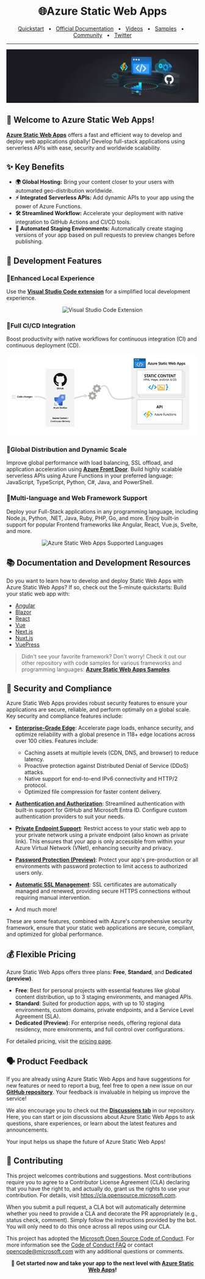 <div align="center">
  <h1>🌐Azure Static Web Apps</h1>
  <a href="https://learn.microsoft.com/azure/static-web-apps/get-started-portal?tabs=vanilla-javascript&pivots=github&WT.mc_id=javascript-150001-gllemos">Quickstart</a>
  <span>&nbsp;&nbsp;•&nbsp;&nbsp;</span>
  <a href="https://learn.microsoft.com/azure/static-web-apps/?WT.mc_id=javascript-150001-gllemos">Official Documentation</a>
  <span>&nbsp;&nbsp;•&nbsp;&nbsp;</span>
  <a href="https://www.youtube.com/playlist?list=PLI7iePan8aH5sy4XTvePIB30yBLE4MEp9">Videos</a>
  <span>&nbsp;&nbsp;•&nbsp;&nbsp;</span>
  <a href="https://learn.microsoft.com/en-us/samples/browse/?terms=static%20web%20apps">Samples</a>
  <span>&nbsp;&nbsp;•&nbsp;&nbsp;</span>
  <a href="https://github.com/Azure/static-web-apps/discussions">Community</a>
  <span>&nbsp;&nbsp;•&nbsp;&nbsp;</span>
  <a href="https://twitter.com/AzureStaticApps">Twitter</a>
  <br />
  <hr />
</div>

<p align="center">
  <img src="sources/images/appservicestatic.jpg" alt="Azure Static Web Apps" />
</p>

## 🚀 Welcome to Azure Static Web Apps!

**[Azure Static Web Apps](https://learn.microsoft.com/azure/static-web-apps/?WT.mc_id=javascript-150001-gllemos)** offers a fast and efficient way to develop and deploy web applications globally! Develop full-stack applications using serverless APIs with ease, security and worldwide scalability. 

## ✨ Key Benefits

- **🌍 Global Hosting:** Bring your content closer to your users with automated geo-distribution worldwide.
- **⚡ Integrated Serverless APIs:** Add dynamic APIs to your app using the power of Azure Functions.
- **🛠️ Streamlined Workflow:** Accelerate your deployment with native integration to GitHub Actions and CI/CD tools.
- **🧪 Automated Staging Environments:** Automatically create staging versions of your app based on pull requests to preview changes before publishing.

## 🚀 Development Features

### 🔹Enhanced Local Experience

Use the **[Visual Studio Code extension](https://marketplace.visualstudio.com/items?itemName=ms-azuretools.vscode-azurestaticwebapps&WT.mc_id=javascript-150001-gllemos)** for a simplified local development experience.

<p align="center">
  <img src="sources/images/debugging.gif" alt="Visual Studio Code Extension" />
</p>

### 🔹Full CI/CD Integration

Boost productivity with native workflows for continuous integration (CI) and continuous deployment (CD).

<p align="center">
  <img src="sources/images/global-dynamic.jpg" alt="Azure Static Web Apps Diagram" />
</p>

### 🔹Global Distribution and Dynamic Scale

Improve global performance with load balancing, SSL offload, and application acceleration using **[Azure Front Door](https://azure.microsoft.com/products/frontdoor?WT.mc_id=javascript-150001-gllemos)**. Build highly scalable serverless APIs using Azure Functions in your preferred language: JavaScript, TypeScript, Python, C#, Java, and PowerShell.

### 🔹Multi-language and Web Framework Support

Deploy your Full-Stack applications in any programming language, including Node.js, Python, .NET, Java, Ruby, PHP, Go, and more. Enjoy built-in support for popular Frontend frameworks like Angular, React, Vue.js, Svelte, and more.

<p align="center">
  <img src="sources/images/any-language-framework.gif" alt="Azure Static Web Apps Supported Languages" />
</p>

## 📚 Documentation and Development Resources

Do you want to learn how to develop and deploy Static Web Apps with Azure Static Web Apps? If so, check out the 5-minute quickstarts: Build your static web app with:

  - [Angular](https://learn.microsoft.com/azure/static-web-apps/deploy-angular?pivots=github&WT.mc_id=javascript-150001-gllemos)
  - [Blazor](https://learn.microsoft.com/azure/static-web-apps/deploy-blazor?WT.mc_id=javascript-150001-gllemos)
  - [React](https://learn.microsoft.com/azure/static-web-apps/deploy-react?pivots=github&WT.mc_id=javascript-150001-gllemos)
  - [Vue](https://learn.microsoft.com/azure/static-web-apps/deploy-vue?pivots=github&WT.mc_id=javascript-150001-gllemos)
  - [Next.js](https://learn.microsoft.com/azure/static-web-apps/nextjs?WT.mc_id=javascript-150001-gllemos)
  - [Nuxt.js](https://learn.microsoft.com/en-us/azure/static-web-apps/deploy-nuxtjs?WT.mc_id=javascript-150001-gllemos)
  - [VuePress](https://learn.microsoft.com/azure/static-web-apps/publish-vuepress?WT.mc_id=javascript-150001-gllemos)

> Didn't see your favorite framework? Don't worry! Check it out our other repository with code samples for various frameworks and programming languages: **[Azure Static Web Apps Samples]()**.

## 🔐 Security and Compliance

Azure Static Web Apps provides robust security features to ensure your applications are secure, reliable, and perform optimally on a global scale. Key security and compliance features include:

- **[Enterprise-Grade Edge](https://learn.microsoft.com/azure/static-web-apps/enterprise-edge?tabs=azure-portal&WT.mc_id=javascript-150001-gllemos)**: Accelerate page loads, enhance security, and optimize reliability with a global presence in 118+ edge locations across over 100 cities. Features include:
  - Caching assets at multiple levels (CDN, DNS, and browser) to reduce latency.
  - Proactive protection against Distributed Denial of Service (DDoS) attacks.
  - Native support for end-to-end IPv6 connectivity and HTTP/2 protocol.
  - Optimized file compression for faster content delivery.

- **[Authentication and Authorization](https://learn.microsoft.com/azure/static-web-apps/authentication-authorization?WT.mc_id=javascript-150001-gllemos)**: Streamlined authentication with built-in support for GitHub and Microsoft Entra ID. Configure custom authentication providers to suit your needs.

- **[Private Endpoint Support](https://learn.microsoft.com/azure/static-web-apps/private-endpoint?WT.mc_id=javascript-150001-gllemos)**: Restrict access to your static web app to your private network using a private endpoint (also known as private link). This ensures that your app is only accessible from within your Azure Virtual Network (VNet), enhancing security and privacy.

- **[Password Protection (Preview)](https://learn.microsoft.com/azure/static-web-apps/password-protection?WT.mc_id=javascript-150001-gllemos)**: Protect your app's pre-production or all environments with password protection to limit access to authorized users only.

- **[Automatic SSL Management](https://learn.microsoft.com/azure/static-web-apps/custom-domain?WT.mc_id=javascript-150001-gllemos)**: SSL certificates are automatically managed and renewed, providing secure HTTPS connections without requiring manual intervention.

- And much more!

These are some features, combined with Azure's comprehensive security framework, ensure that your static web applications are secure, compliant, and optimized for global performance.

## 💰 Flexible Pricing

Azure Static Web Apps offers three plans: **Free**, **Standard**, and **Dedicated (preview)**.

- **Free**: Best for personal projects with essential features like global content distribution, up to 3 staging environments, and managed APIs.
- **Standard**: Suited for production apps, with up to 10 staging environments, custom domains, private endpoints, and a Service Level Agreement (SLA).
- **Dedicated (Preview)**: For enterprise needs, offering regional data residency, more environments, and full control over configurations.

For detailed pricing, visit the [pricing page](https://learn.microsoft.com/azure/static-web-apps/plans?WT.mc_id=javascript-150001-gllemos).

## 🗣️ Product Feedback

If you are already using Azure Static Web Apps and have suggestions for new features or need to report a bug, feel free to open a new issue on our **[GitHub repository](https://github.com/Azure/static-web-apps/issues)**. Your feedback is invaluable in helping us improve the service!

We also encourage you to check out the **[Discussions tab](https://github.com/Azure/static-web-apps/discussions)** in our repository. Here, you can start or join discussions about Azure Static Web Apps to ask questions, share experiences, or learn about the latest features and announcements.

Your input helps us shape the future of Azure Static Web Apps!

## 🤝 Contributing

This project welcomes contributions and suggestions.  Most contributions require you to agree to a
Contributor License Agreement (CLA) declaring that you have the right to, and actually do, grant us
the rights to use your contribution. For details, visit https://cla.opensource.microsoft.com.

When you submit a pull request, a CLA bot will automatically determine whether you need to provide
a CLA and decorate the PR appropriately (e.g., status check, comment). Simply follow the instructions
provided by the bot. You will only need to do this once across all repos using our CLA.

This project has adopted the [Microsoft Open Source Code of Conduct](https://opensource.microsoft.com/codeofconduct/).
For more information see the [Code of Conduct FAQ](https://opensource.microsoft.com/codeofconduct/faq/) or
contact [opencode@microsoft.com](mailto:opencode@microsoft.com) with any additional questions or comments.

<p align="center">
🚀 <strong>Get started now and take your app to the next level with <a href="https://learn.microsoft.com/azure/static-web-apps/?WT.mc_id=javascript-150001-gllemos">Azure Static Web Apps</a>!</strong>
</p>


